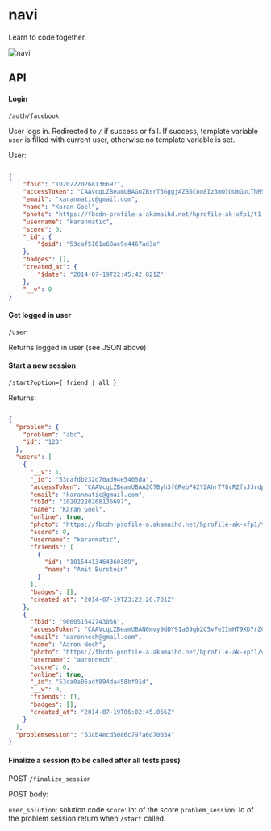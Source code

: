 navi
====

Learn to code together.

![navi](https://cloud.githubusercontent.com/assets/744973/3653719/32e88226-1159-11e4-90a4-28aef8bf698d.png)

## API

#### Login

`/auth/facebook`

User logs in. Redirected to `/` if success or fail. If success, template variable `user` is filled with current user, otherwise no template variable is set.

User:

```json

{
    "fbId": "10202220268136697",
    "accessToken": "CAAVcqLZBeamUBAGoZBsrT3GggjAZB6Coo8Iz3mQIQUmGpLThR54uvzhPam6JneCQbxnFdwbshnpZB7NGCT3PRzDtGyC4chNxgDJAfMICWWdy2Rxg7OgLTPBnSPQKFn17fN7YeTZAmlYK2CD3fJNJoypZCZBJMBjAoLo2QjB8pAYOfGJpbZC11Y7vyKGXqTYK5dgM3WPdpQEGn4ce9YMZAWuZAx",
    "email": "karanmatic@gmail.com",
    "name": "Karan Goel",
    "photo": "https://fbcdn-profile-a.akamaihd.net/hprofile-ak-xfp1/t1.0-1/c0.0.50.50/p50x50/10516657_10202169490827296_7325358078564518505_n.jpg",
    "username": "karanmatic",
    "score": 0,
    "_id": {
        "$oid": "53caf5161a68ae9c4467ad3a"
    },
    "badges": [],
    "created_at": {
        "$date": "2014-07-19T22:45:42.821Z"
    },
    "__v": 0
}
```

#### Get logged in user

`/user`

Returns logged in user (see JSON above)

#### Start a new session

`/start?option={ friend | all }`

Returns:

```json

{
  "problem": {
    "problem": "abc",
    "id": "123"
  },
  "users": [
    {
      "__v": 1,
      "_id": "53cafdb232d70ad94e5405da",
      "accessToken": "CAAVcqLZBeamUBAAZC7Byh3fGRebP42YZAhrT78vR2fsJJrdpp9ASkCUbHqri75RJB7KzFwIPemQzZCyjPhDSE3e5ZBW9FgEQaxp5g48lMjenKvKkjly7kRhaZBy19GiCA0DmnEL1ZAL4gwVLJXdRT5XGz5m65PrK4pPngnROCj2n6959TTffHl2wNbIFoFZAqOEZCoDTZCBu9ZAZAqXy4qI1ZBjEJ",
      "email": "karanmatic@gmail.com",
      "fbId": "10202220268136697",
      "name": "Karan Goel",
      "online": true,
      "photo": "https://fbcdn-profile-a.akamaihd.net/hprofile-ak-xfp1/t1.0-1/c0.0.50.50/p50x50/10516657_10202169490827296_7325358078564518505_n.jpg",
      "score": 0,
      "username": "karanmatic",
      "friends": [
        {
          "id": "10154413464360389",
          "name": "Amit Burstein"
        }
      ],
      "badges": [],
      "created_at": "2014-07-19T23:22:26.701Z"
    },
    {
      "fbId": "906051642743056",
      "accessToken": "CAAVcqLZBeamUBAN0mvy9dDY91a69qb2C5vFeIImHT9XD7rZCIxFerFyjQ5JAEskiBN5nYogzkqp9pUeCxuTGXREWFC14WkXiVuOlA5b7Ys8KKHePtxKR63q23B9D0vCfP3ZCMSuWE4lZCIOJM3ZCitutmdZCyuJuXQ0Q729Isxi8Qpew8aoRAMHFFTWw15GrH6W3VbUzPc28yMJTgnbqFy",
      "email": "aaronnech@gmail.com",
      "name": "Aaron Nech",
      "photo": "https://fbcdn-profile-a.akamaihd.net/hprofile-ak-xpf1/v/t1.0-1/p50x50/10371722_870614516286769_8649038283816225099_n.jpg?oh=66f989c7990e7d206b33e86f0571d0bd&oe=543DCE97&__gda__=1414269500_687f8da6ee927db59615b3d4d1e13d1d",
      "username": "aaronnech",
      "score": 0,
      "online": true,
      "_id": "53ca0a05adf894da458bf01d",
      "__v": 0,
      "friends": [],
      "badges": [],
      "created_at": "2014-07-19T06:02:45.066Z"
    }
  ],
  "problemsession": "53cb4ecd5086c797a6d70034"
}
```

#### Finalize a session (to be called after all tests pass)

POST `/finalize_session`

POST body:

`user_solution`: solution code
`score`: int of the score
`problem_session`: id of the problem session return when `/start` called.
